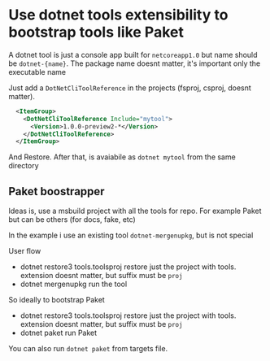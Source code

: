 # Use dotnet tools extensibility to bootstrap tools like Paket

A dotnet tool is just a console app built for `netcoreapp1.0` but name should
be `dotnet-{name}`. The package name doesnt matter, it's important only the executable
name

Just add a `DotNetCliToolReference` in the projects (fsproj, csproj, doesnt matter).

```xml
  <ItemGroup>
    <DotNetCliToolReference Include="mytool">
      <Version>1.0.0-preview2-*</Version>
    </DotNetCliToolReference>
  </ItemGroup>
```
And Restore.
After that, is avaiabile as `dotnet mytool` from the same directory


## Paket boostrapper

Ideas is, use a msbuild project with all the tools for repo.
For example Paket but can be others (for docs, fake, etc)

In the example i use an existing tool `dotnet-mergenupkg`, but is not special

User flow

- dotnet restore3 tools.toolsproj
    restore just the project with tools. extension doesnt matter, but suffix must be `proj`
- dotnet mergenupkg
    run the tool

So ideally to bootstrap Paket

- dotnet restore3 tools.toolsproj
    restore just the project with tools. extension doesnt matter, but suffix must be `proj`
- dotnet paket
    run Paket

You can also run `dotnet paket` from targets file.
